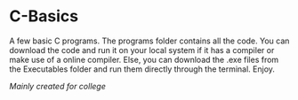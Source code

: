 # C-Basics

A few basic C programs.
The programs folder contains all the code. You can download the code and run it on your local system if it has a compiler or make use of a online compiler. Else, you can download the .exe files from the Executables folder and run them directly through the terminal. Enjoy.

*Mainly created for college*

